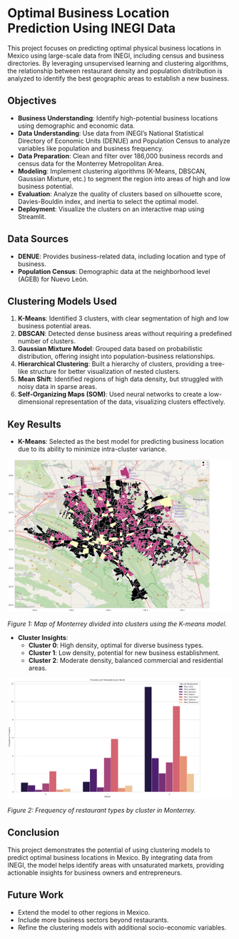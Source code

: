 # Optimal Business Location Prediction Using INEGI Data

This project focuses on predicting optimal physical business locations in Mexico using large-scale data from INEGI, including census and business directories. By leveraging unsupervised learning and clustering algorithms, the relationship between restaurant density and population distribution is analyzed to identify the best geographic areas to establish a new business.

## Objectives
- **Business Understanding**: Identify high-potential business locations using demographic and economic data.
- **Data Understanding**: Use data from INEGI’s National Statistical Directory of Economic Units (DENUE) and Population Census to analyze variables like population and business frequency.
- **Data Preparation**: Clean and filter over 186,000 business records and census data for the Monterrey Metropolitan Area.
- **Modeling**: Implement clustering algorithms (K-Means, DBSCAN, Gaussian Mixture, etc.) to segment the region into areas of high and low business potential.
- **Evaluation**: Analyze the quality of clusters based on silhouette score, Davies-Bouldin index, and inertia to select the optimal model.
- **Deployment**: Visualize the clusters on an interactive map using Streamlit.

## Data Sources
- **DENUE**: Provides business-related data, including location and type of business.
- **Population Census**: Demographic data at the neighborhood level (AGEB) for Nuevo León.

## Clustering Models Used
1. **K-Means**: Identified 3 clusters, with clear segmentation of high and low business potential areas.
2. **DBSCAN**: Detected dense business areas without requiring a predefined number of clusters.
3. **Gaussian Mixture Model**: Grouped data based on probabilistic distribution, offering insight into population-business relationships.
4. **Hierarchical Clustering**: Built a hierarchy of clusters, providing a tree-like structure for better visualization of nested clusters.
5. **Mean Shift**: Identified regions of high data density, but struggled with noisy data in sparse areas.
6. **Self-Organizing Maps (SOM)**: Used neural networks to create a low-dimensional representation of the data, visualizing clusters effectively.

## Key Results
- **K-Means**: Selected as the best model for predicting business location due to its ability to minimize intra-cluster variance.

![Alt cluster](Cluster.png)

*Figure 1: Map of Monterrey divided into clusters using the K-means model.*
  
- **Cluster Insights**:
  - **Cluster 0**: High density, optimal for diverse business types.
  - **Cluster 1**: Low density, potential for new business establishment.
  - **Cluster 2**: Moderate density, balanced commercial and residential areas.

![Alt frequencies](frecluster.png)

*Figure 2: Frequency of restaurant types by cluster in Monterrey.*

## Conclusion
This project demonstrates the potential of using clustering models to predict optimal business locations in Mexico. By integrating data from INEGI, the model helps identify areas with unsaturated markets, providing actionable insights for business owners and entrepreneurs.

## Future Work
- Extend the model to other regions in Mexico.
- Include more business sectors beyond restaurants.
- Refine the clustering models with additional socio-economic variables.
